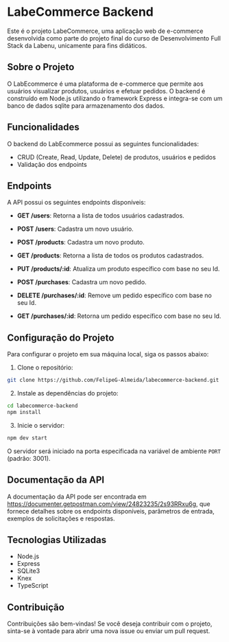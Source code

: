 # LabeCommerce Backend

Este é o projeto LabeCommerce, uma aplicação web de e-commerce desenvolvida como parte do projeto final do curso de Desenvolvimento Full Stack da Labenu, unicamente para fins didáticos.

## Sobre o Projeto

O LabEcommerce é uma plataforma de e-commerce que permite aos usuários visualizar produtos, usuários e efetuar pedidos. O backend é construído em Node.js utilizando o framework Express e integra-se com um banco de dados sqlite para armazenamento dos dados.

## Funcionalidades

O backend do LabEcommerce possui as seguintes funcionalidades:

- CRUD (Create, Read, Update, Delete) de produtos, usuários e pedidos
- Validação dos endpoints

## Endpoints

A API possui os seguintes endpoints disponíveis:

- **GET /users**: Retorna a lista de todos usuários cadastrados.
- **POST /users**: Cadastra um novo usuário.

- **POST /products**: Cadastra um novo produto.
- **GET /products**: Retorna a lista de todos os produtos cadastrados.
- **PUT /products/:id**: Atualiza um produto específico com base no seu Id.

- **POST /purchases**: Cadastra um novo pedido.
- **DELETE /purchases/:id**: Remove um pedido específico com base no seu Id.
- **GET /purchases/:id**: Retorna um pedido específico com base no seu Id.

## Configuração do Projeto

Para configurar o projeto em sua máquina local, siga os passos abaixo:

1. Clone o repositório:

```bash
git clone https://github.com/FelipeG-Almeida/labecommerce-backend.git

```

2. Instale as dependências do projeto:

```bash
cd labecommerce-backend
npm install
```

3. Inicie o servidor:

```bash
npm dev start
```

O servidor será iniciado na porta especificada na variável de ambiente `PORT` (padrão: 3001).

## Documentação da API

A documentação da API pode ser encontrada em https://documenter.getpostman.com/view/24823235/2s93RRxu6g, que fornece detalhes sobre os endpoints disponíveis, parâmetros de entrada, exemplos de solicitações e respostas.

## Tecnologias Utilizadas

- Node.js
- Express
- SQLite3
- Knex
- TypeScript

## Contribuição

Contribuições são bem-vindas! Se você deseja contribuir com o projeto, sinta-se à vontade para abrir uma nova issue ou enviar um pull request.
